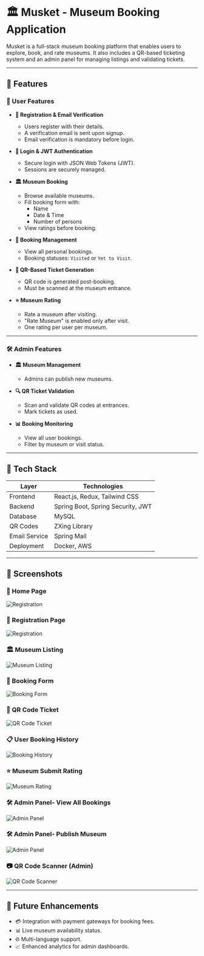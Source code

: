 # 🏛️ Musket - Museum Booking Application

Musket is a full-stack museum booking platform that enables users to explore, book, and rate museums. It also includes a QR-based ticketing system and an admin panel for managing listings and validating tickets.

---

## 🚀 Features

### 👤 User Features

- **🔐 Registration & Email Verification**
  - Users register with their details.
  - A verification email is sent upon signup.
  - Email verification is mandatory before login.

- **🔑 Login & JWT Authentication**
  - Secure login with JSON Web Tokens (JWT).
  - Sessions are securely managed.

- **🏛️ Museum Booking**
  - Browse available museums.
  - Fill booking form with:
    - Name
    - Date & Time
    - Number of persons
  - View ratings before booking.

- **📜 Booking Management**
  - View all personal bookings.
  - Booking statuses: `Visited` or `Yet to Visit`.

- **📲 QR-Based Ticket Generation**
  - QR code is generated post-booking.
  - Must be scanned at the museum entrance.

- **⭐ Museum Rating**
  - Rate a museum after visiting.
  - "Rate Museum" is enabled only after visit.
  - One rating per user per museum.

---

### 🛠️ Admin Features

- **🏛️ Museum Management**
  - Admins can publish new museums.

- **🔍 QR Ticket Validation**
  - Scan and validate QR codes at entrances.
  - Mark tickets as used.

- **📊 Booking Monitoring**
  - View all user bookings.
  - Filter by museum or visit status.

---

## 🧰 Tech Stack

| Layer      | Technologies |
|------------|--------------|
| Frontend   | React.js, Redux, Tailwind CSS |
| Backend    | Spring Boot, Spring Security, JWT |
| Database   | MySQL |
| QR Codes   | ZXing Library |
| Email Service | Spring Mail |
| Deployment | Docker, AWS |

---

## 📸 Screenshots
### 📝 Home Page  
![Registration](snapshots/combined_home_gallery.png)

### 📝 Registration Page  
![Registration](snapshots/register.png)

### 🏛️ Museum Listing  
![Museum Listing](snapshots/ratings.png)

### 🧾 Booking Form  
![Booking Form](snapshots/bookingForm.png)

### 🎫 QR Code Ticket  
![QR Code Ticket](snapshots/qrTicket.png)

### 📋 User Booking History  
![Booking History](snapshots/userBookingHistory.png)

### ⭐ Museum Submit Rating  
![Museum Rating](snapshots/submitRating.png)

### 🛠️ Admin Panel- View All Bookings  
![Admin Panel](snapshots/allBookings.png)

### 🛠️ Admin Panel- Publish Museum  
![Admin Panel](snapshots/publishMuseum.png)

### 📷 QR Code Scanner (Admin)  
![QR Code Scanner](snapshots/qrScanning.png)

---

## 🔮 Future Enhancements

- 💳 Integration with payment gateways for booking fees.
- 📊 Live museum availability status.
- 🌐 Multi-language support.
- 📈 Enhanced analytics for admin dashboards.

